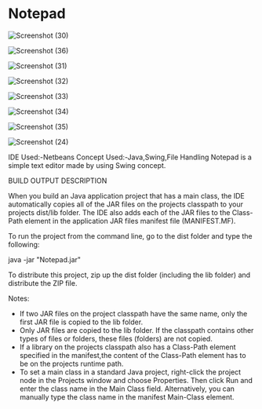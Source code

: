 # Notepad

![Screenshot (30)](https://user-images.githubusercontent.com/73656057/103506489-d3240400-4e82-11eb-84c0-9d14b790db8e.png)

![Screenshot (36)](https://user-images.githubusercontent.com/73656057/103506769-8a207f80-4e83-11eb-81be-7281e3f29d3b.png)

![Screenshot (31)](https://user-images.githubusercontent.com/73656057/103506788-9573ab00-4e83-11eb-8b08-8258725bb486.png)

![Screenshot (32)](https://user-images.githubusercontent.com/73656057/103506801-9f95a980-4e83-11eb-9375-504c8bdf65d1.png)

![Screenshot (33)](https://user-images.githubusercontent.com/73656057/103506820-aa503e80-4e83-11eb-9d6c-f954624a687a.png)

![Screenshot (34)](https://user-images.githubusercontent.com/73656057/103506882-d79cec80-4e83-11eb-9770-a91fa022c349.png)

![Screenshot (35)](https://user-images.githubusercontent.com/73656057/103506901-e7b4cc00-4e83-11eb-83f7-58593bbe6305.png)

![Screenshot (24)](https://user-images.githubusercontent.com/73656057/103506917-f26f6100-4e83-11eb-889f-230b41cbef2d.png)




IDE Used:-Netbeans
Concept Used:-Java,Swing,File Handling
Notepad is a simple text editor made by using Swing concept.


BUILD OUTPUT DESCRIPTION

When you build an Java application project that has a main class, the IDE
automatically copies all of the JAR
files on the projects classpath to your projects dist/lib folder. The IDE
also adds each of the JAR files to the Class-Path element in the application
JAR files manifest file (MANIFEST.MF).

To run the project from the command line, go to the dist folder and
type the following:

java -jar "Notepad.jar" 

To distribute this project, zip up the dist folder (including the lib folder)
and distribute the ZIP file.

Notes:

* If two JAR files on the project classpath have the same name, only the first
JAR file is copied to the lib folder.
* Only JAR files are copied to the lib folder.
If the classpath contains other types of files or folders, these files (folders)
are not copied.
* If a library on the projects classpath also has a Class-Path element
specified in the manifest,the content of the Class-Path element has to be on
the projects runtime path.
* To set a main class in a standard Java project, right-click the project node
in the Projects window and choose Properties. Then click Run and enter the
class name in the Main Class field. Alternatively, you can manually type the
class name in the manifest Main-Class element.
